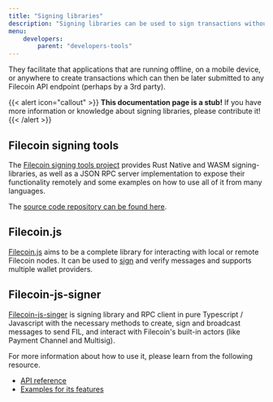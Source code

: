 ```yaml
---
title: "Signing libraries"
description: "Signing libraries can be used to sign transactions without requiring a dedicated node."
menu:
    developers:
        parent: "developers-tools"
---
```


They facilitate that applications that are running offline, on a mobile device, or anywhere to create transactions which can then be later submitted to any Filecoin API endpoint (perhaps by a 3rd party).

{{< alert icon="callout" >}}
**This documentation page is a stub!** If you have more information or knowledge about signing libraries, please contribute it!
{{< /alert >}}

## Filecoin signing tools

The [Filecoin signing tools project](https://www.zondax.ch/news/filecoin-signing-library-milestone-3-delivered) provides Rust Native and WASM signing-libraries, as well as a JSON RPC server implementation to expose their functionality remotely and some examples on how to use all of it from many languages.

The [source code repository can be found here](https://github.com/Zondax/filecoin-signing-tools).

## Filecoin.js

[Filecoin.js](https://filecoin-shipyard.github.io/filecoin.js/) aims to be a complete library for interacting with local or remote Filecoin nodes. It can be used to [sign](https://filecoin-shipyard.github.io/filecoin.js/docs/sign-message) and verify messages and supports multiple wallet providers.

## Filecoin-js-signer

[Filecoin-js-singer](https://github.com/blitslabs/filecoin-js-signer) is signing library and RPC client in pure Typescript / Javascript with the necessary methods to create, sign and broadcast messages to send FIL, and interact with Filecoin's built-in actors (like Payment Channel and Multisig).

For more information about how to use it, please learn from the following resource.

+ [API reference](https://blitslabs.gitbook.io/filecoin-loans/tools/filecoin-js-signer/api-reference)
+ [Examples for its features](https://github.com/blitslabs/filecoin-js-signer#filecoin-signer)
